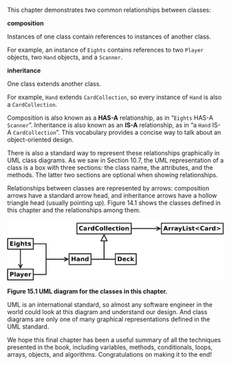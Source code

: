 This chapter demonstrates two common relationships between classes:



**composition**

Instances of one class contain references to instances of another class.

For example, an instance of `Eights` contains references to two `Player` objects, two `Hand` objects, and a `Scanner`.



**inheritance**

One class extends another class.

For example, `Hand` extends `CardCollection`, so every instance of `Hand` is also a `CardCollection`.




Composition is also known as a **HAS-A** relationship, as in “`Eights` HAS-A `Scanner`”.
Inheritance is also known as an **IS-A** relationship, as in “a `Hand` IS-A `CardCollection`”.
This vocabulary provides a concise way to talk about an object-oriented design.



There is also a standard way to represent these relationships graphically in UML class diagrams.
As we saw in Section 10.7, the UML representation of a class is a box with three sections: the class name, the attributes, and the methods.
The latter two sections are optional when showing relationships.


Relationships between classes are represented by arrows: composition arrows have a standard arrow head, and inheritance arrows have a hollow triangle head (usually pointing up).
Figure 14.1 shows the classes defined in this chapter and the relationships among them.


![Figure 15.1 UML diagram for the classes in this chapter.](figs/uml1.jpg)

**Figure 15.1 UML diagram for the classes in this chapter.**

UML is an international standard, so almost any software engineer in the world could look at this diagram and understand our design.
And class diagrams are only one of many graphical representations defined in the UML standard.

We hope this final chapter has been a useful summary of all the techniques presented in the book, including variables, methods, conditionals, loops, arrays, objects, and algorithms.
Congratulations on making it to the end!